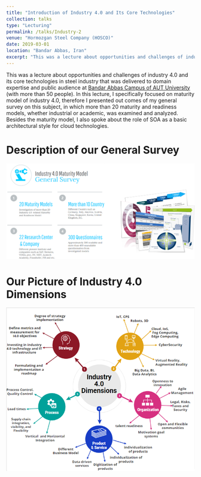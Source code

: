 ```yaml
---
title: "Introduction of Industry 4.0 and Its Core Technologies"
collection: talks
type: "Lecturing"
permalink: /talks/Industry-2
venue: "Hormozgan Steel Company (HOSCO)"
date: 2019-03-01
location: "Bandar Abbas, Iran"
excerpt: "This was a lecture about opportunities and challenges of industry 4.0 and its core technologies in steel industry that was delivered to domain expertise and public audience at Bandar Abbas branch of Amirkabir University of Technology (with more than 50 audience). **[Read more](/talks/Industry-2)**"
---
```


This was a lecture about opportunities and challenges of industry 4.0 and its core technologies in steel industry that was delivered to domain expertise and public audience at [Bandar Abbas Campus of AUT University](https://bandarabbas.aut.ac.ir/en) (with more than 50 people). In this lecture, I specifically focused on maturity model of industry 4.0, therefore I presented out comes of my general survey on this subject, in which more than 20 maturity and readiness models, whether industrial or academic, was examined and analyzed. Besides the maturity model, I also spoke about the role of SOA as a basic architectural style for cloud technologies.  

Description of our General Survey
======
<img src='/images/Industry4Survey.png'>

Our Picture of Industry 4.0 Dimensions
======
<img src='/images/Industry4Dimensions.png'>

